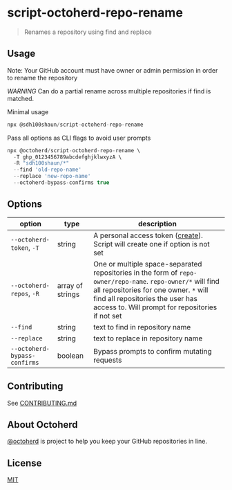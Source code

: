 # script-octoherd-repo-rename


> Renames a repository using find and replace 


## Usage

Note: Your GitHub account must have owner or admin permission in order to rename the repository

*WARNING* Can do a partial rename across multiple repositories if find is matched.

Minimal usage

```js
npx @sdh100shaun/script-octoherd-repo-rename
```

Pass all options as CLI flags to avoid user prompts

```js
npx @octoherd/script-octoherd-repo-rename \
  -T ghp_0123456789abcdefghjklwxyzA \
  -R "sdh100shaun/*"
  --find 'old-repo-name'
  --replace 'new-repo-name'
  --octoherd-bypass-confirms true
```

## Options

| option                       | type             | description                                                                                                                                                                                                                                 |
| ---------------------------- | ---------------- | ------------------------------------------------------------------------------------------------------------------------------------------------------------------------------------------------------------------------------------------- |
| `--octoherd-token`, `-T`     | string           | A personal access token ([create](https://github.com/settings/tokens/new?scopes=repo)). Script will create one if option is not set                                                                                                         |
| `--octoherd-repos`, `-R`     | array of strings | One or multiple space-separated repositories in the form of `repo-owner/repo-name`. `repo-owner/*` will find all repositories for one owner. `*` will find all repositories the user has access to. Will prompt for repositories if not set |
| `--find` |string |  text to find in repository name |
| `--replace` |string |  text to replace in repository name |
| `--octoherd-bypass-confirms` | boolean          | Bypass prompts to confirm mutating requests                                                                                                                                                                                                 |

## Contributing

See [CONTRIBUTING.md](CONTRIBUTING.md)

## About Octoherd

[@octoherd](https://github.com/octoherd/) is project to help you keep your GitHub repositories in line.

## License

[MIT](LICENSE.md)
